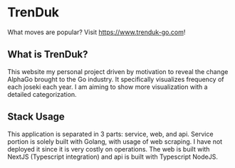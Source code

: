 # TrenDuk

What moves are popular? Visit https://www.trenduk-go.com!

## What is TrenDuk?

This website my personal project driven by motivation to reveal the change AlphaGo brought to the Go industry. It specifically visualizes frequency of each joseki
each year. I am aiming to show more visualization with a detailed categorization.

## Stack Usage

This application is separated in 3 parts: service, web, and api. Service portion is solely built with Golang, with usage of web scraping. I have not deployed it since it is very costly on operations. The web is built with NextJS (Typescript integration) and api is built with Typescript NodeJS.



